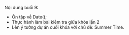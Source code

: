 Nội dung buổi 9:
- Ôn tập về Date();
- Thực hành làm bài kiểm tra giữa khóa lần 2
- Lên ý tưởng dự án cuối khóa với chủ đề: Summer Time.